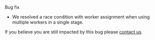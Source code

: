 Bug fix

* We resolved a race condition with worker assignment when using multiple workers in a single stage. 

If you believe you are still impacted by this bug please [contact us](https://snap-ci.com/contact-us). 

